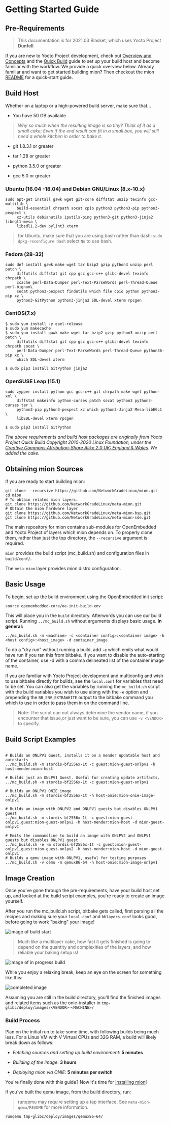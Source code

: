 # Getting Started Guide

## Pre-Requirements

> This documentation is for 2021.03 Blasket, which uses Yocto Project **Dunfell**

If you are new to Yocto Project development, check out [Overview and Concepts](https://www.yoctoproject.org/docs/3.1.3/overview-manual/overview-manual.html)
and the [Quick Build](https://www.yoctoproject.org/docs/3.1.3/brief-yoctoprojectqs/brief-yoctoprojectqs.html)
guide to set up your build host and become familiar with the workflow. We
provide a quick overview below. Already familiar and want to get started
building mion? Then checkout the mion [README](https://github.com/NetworkGradeLinux/mion)
for a quick-start guide.

## Build Host

Whether on a laptop or a high-powered build server, make sure that...

* You have 50 GB available

> *Why so much when the resulting image is so tiny? Think of it as a small cake;
Even if the end result can fit in a small box, you will still need a whole
kitchen in order to bake it.*

* git 1.8.3.1 or greater

* tar 1.28 or greater

* python 3.5.0 or greater

* gcc 5.0 or greater

### Ubuntu (16.04 -18.04) and Debian GNU/Linux (8.x-10.x)

```shell
sudo apt-get install gawk wget git-core diffstat unzip texinfo gcc-multilib \
     build-essential chrpath socat cpio python3 python3-pip python3-pexpect \
     xz-utils debianutils iputils-ping python3-git python3-jinja2 libegl1-mesa \
     libsdl1.2-dev pylint3 xterm
```

> for Ubuntu, make sure that you are using bash rather than dash:
`sudo dpkg-reconfigure dash` select `No` to use bash.

### Fedora (28-32)

```shell
sudo dnf install gawk make wget tar bzip2 gzip python3 unzip perl patch \
     diffutils diffstat git cpp gcc gcc-c++ glibc-devel texinfo chrpath \
     ccache perl-Data-Dumper perl-Text-ParseWords perl-Thread-Queue perl-bignum\
     socat python3-pexpect findutils which file cpio python python3-pip xz \
     python3-GitPython python3-jinja2 SDL-devel xterm rpcgen
```

### CentOS(7.x)

```shell
$ sudo yum install -y epel-release
$ sudo yum makecache
$ sudo yum install gawk make wget tar bzip2 gzip python3 unzip perl patch \
     diffutils diffstat git cpp gcc gcc-c++ glibc-devel texinfo chrpath socat \
     perl-Data-Dumper perl-Text-ParseWords perl-Thread-Queue python36-pip xz \
     which SDL-devel xterm

$ sudo pip3 install GitPython jinja2
```

### OpenSUSE Leap (15.1)

```shell
sudo zypper install python gcc gcc-c++ git chrpath make wget python-xml \
     diffstat makeinfo python-curses patch socat python3 python3-curses tar \
     python3-pip python3-pexpect xz which python3-Jinja2 Mesa-libEGL1 \
     libSDL-devel xterm rpcgen

$ sudo pip3 install GitPython
```

*The above requirements and build host packages are originally from Yocto
Project Quick Build Copyright 2010-2020 Linux Foundation, under the
[Creative Commons Attribution-Share Alike 2.0 UK: England & Wales](https://creativecommons.org/licenses/by-sa/2.0/uk/).
We added the cake.*

## Obtaining mion Sources

If you are ready to start building mion:

```shell
git clone --recursive https://github.com/NetworkGradeLinux/mion.git
cd mion
# To obtain related mion layers:
git clone https://github.com/NetworkGradeLinux/meta-mion.git
# Obtain the mion hardware layer
git clone https://github.com/NetworkGradeLinux/meta-mion-bsp.git
git clone https://github.com/NetworkGradeLinux/meta-mion-sde.git
```

The main repository for mion contains sub-modules for OpenEmbedded and Yocto
Project of layers which mion depends on. To properly clone them, rather than
just the top directory, the `--recursive` argument is required.

`mion` provides the build script (mc_build.sh) and configuration files in
`build/conf/`.

The `meta-mion` layer provides mion distro configuration.

## Basic Usage

To begin, set up the build environment using the OpenEmbedded init script:

```shell
source openembedded-core/oe-init-build-env
```

This will place you in the `build` directory.
Afterwords you can use our build script. Running `../mc_build.sh` without
arguments displays basic usage. **In general:**

```shell
../mc_build.sh -m <machine> -c <container config>:<container image> -h <host config>:<host_image> -d container_image
```

To do a "dry run" without running a build, add `-e` which emits what would have
run if you ran this from bitbake. If you want to disable the auto-starting of
the container, use -d with a comma delineated list of the container image name.

If you are familiar with Yocto Project development and multiconfig and wish to
use bitbake directly for builds, see the `local.conf` for variables that need to
be set. You can also get the variables by running the `mc_build.sh` script with
the build variables you wish to use along with the `-e` option and prepending
the `BB_ENV_EXTRAWHITE` output to the bitbake command you which to use in order
to pass them in on the command line.

> Note: The script can not always determine the vendor name, if you encounter
that issue,or just want to be sure, you can use `-v <VENDOR>` to specify.

## Build Script Examples

```shell

# Builds an ONLPV1 Guest, installs it on a mender updatable host and autostarts
../mc_build.sh -m stordis-bf2556x-1t -c guest:mion-guest-onlpv1 -h host-mender:mion-host

# Builds just an ONLPV1 Guest. Useful for creating update artifacts.
../mc_build.sh -m stordis-bf2556x-1t -c guest:mion-guest-onlpv1

# Builds an ONLPV1 ONIE image
../mc_build.sh -m stordis-bf2556x-1t -h host-onie:mion-onie-image-onlpv1

# Builds an image with ONLPV2 and ONLPV1 guests but disables ONLPV1 guest
../mc_build.sh -m stordis-bf2556x-1t -c guest:mion-guest-onlpv1,guest:mion-guest-onlpv2 -h host-mender:mion-host -d mion-guest-onlpv1

# Emits the commandline to build an image with ONLPV2 and ONLPV1 guests but disables ONLPV1 guest
../mc_build.sh -e -m stordis-bf2556x-1t -c guest:mion-guest-onlpv1,guest:mion-guest-onlpv2 -h host-mender:mion-host -d mion-guest-onlpv1
# Builds a qemu image with ONLPV1, useful for testing purposes
../mc_build.sh -v qemu -m qemux86-64 -h host-onie:mion-image-onlpv1

```

## Image Creation

Once you've gone through the pre-requirements, have your build host set up, and
looked at the build script examples, you're ready to create an image yourself.

After you run the mc_build.sh script, bitbake gets called, first parsing all
the recipes and making sure your `local.conf` and `bblayers.conf` looks good,
before going to work "baking" your image!

![image of build start](assets/images/build_config.png)

> Much like a multilayer cake, how fast it gets finished is going to depend on
the quantity and complexities of the layers, and how reliable your baking setup
is!

![image of in progress build](assets/images/build_config_init_running.png)

While you enjoy a relaxing break, keep an eye on the screen for something like
this:

![completed image](assets/images/build_done.png)

Assuming you are still in the build directory, you'll find the finished images
and related items such as the onie-installer in
`tmp-glibc/deploy/images/<VENDOR>-<MACHINE>/`

### Build Process

Plan on the initial run to take some time, with following builds being much
less. For a Linux VM with V Virtual CPUs and 32G RAM, a build will likely break
down as follows:

* *Fetching sources and setting up build environment*: **5 minutes**

* *Building of the image*: **3 hours**

* *Deploying mion via ONIE*: **5 minutes per switch**

You're finally done with this guide? Now it's time for
[Installing mion](installing_mion.md)!

If you've built the qemu image, from the build directory, run:

> runqemu may require setting up a tap interface. See `meta-mion-qemu/README`
for more information.

`runqemu tmp-glibc/deploy/images/qemux86-64/`

